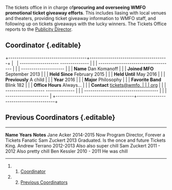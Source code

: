 The tickets office in in charge of**procuring and overseeing WMFO
promotional ticket giveaway efforts**. This includes liasing with local
venues and theaters, providing ticket giveaway information to WMFO
staff, and following up on tickets giveaways with the lucky winners. The
Tickets Office reports to the [Publicity
Director](https://wiki.wmfo.org/About_WMFO/Executive_Board/Publicity_Dept. "Publicity Dept.").

Coordinator {.editable}
-----------

+--------------------------------------+--------------------------------------+
|                                      |   ------------------- -------------- |
|                                      | ------------------------------------ |
|                                      | ---------------------                |
|                                      |   **Name**            Dan Komanoff   |
|                                      |   **Joined MFO**      September 2013 |
|                                      |   **Held Since**      February 2015  |
|                                      |   **Held Until**      May 2016       |
|                                      |   **Previously**      A child        |
|                                      |   **Year**            2016           |
|                                      |   **Major**           Philosophy     |
|                                      |   **Favorite Band**   Blink 182      |
|                                      |   **Office Hours**    Always...      |
|                                      |   **Contact**         [tickets@wmfo. |
|                                      | org](mailto:tickets@wmfo.org "mailto |
|                                      | :tickets@wmfo.org")                  |
|                                      |   ------------------- -------------- |
|                                      | ------------------------------------ |
|                                      | ---------------------                |
+--------------------------------------+--------------------------------------+

Previous Coordinators {.editable}
---------------------

  ---------------- ------------- -------------------------------------------------
  **Name**         **Years**     **Notes**
  Jane Acker       2014-2015     Now Program Director, Forever a Tickets Fanatic
  Sam Zuckert      2013          Graduated. Is the once and future Tickets King.
  Andrew Terrano   2012-2013     Also also super chill
  Sam Zuckert      2011 - 2012   Also pretty chill
  Ben Kessler      2010 - 2011   He was chill
  ---------------- ------------- -------------------------------------------------

1.  1. [Coordinator](#Coordinator)
2.  2. [Previous Coordinators](#Previous_Coordinators)

